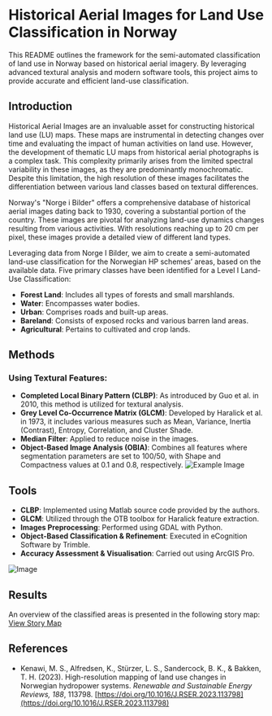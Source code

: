 # Historical Aerial Images for Land Use Classification in Norway

This README outlines the framework for the semi-automated classification of land use in Norway based on historical aerial imagery. By leveraging advanced textural analysis and modern software tools, this project aims to provide accurate and efficient land-use classification.

## Introduction

Historical Aerial Images are an invaluable asset for constructing historical land use (LU) maps. These maps are instrumental in detecting changes over time and evaluating the impact of human activities on land use. However, the development of thematic LU maps from historical aerial photographs is a complex task. This complexity primarily arises from the limited spectral variability in these images, as they are predominantly monochromatic. Despite this limitation, the high resolution of these images facilitates the differentiation between various land classes based on textural differences.

Norway's "Norge i Bilder" offers a comprehensive database of historical aerial images dating back to 1930, covering a substantial portion of the country. These images are pivotal for analyzing land-use dynamics changes resulting from various activities. With resolutions reaching up to 20 cm per pixel, these images provide a detailed view of different land types.

Leveraging data from Norge I Bilder, we aim to create a semi-automated land-use classification for the Norwegian HP schemes’ areas, based on the available data. Five primary classes have been identified for a Level I Land-Use Classification:

- **Forest Land**: Includes all types of forests and small marshlands.
- **Water**: Encompasses water bodies.
- **Urban**: Comprises roads and built-up areas.
- **Bareland**: Consists of exposed rocks and various barren land areas.
- **Agricultural**: Pertains to cultivated and crop lands.

## Methods

### Using Textural Features:

- **Completed Local Binary Pattern (CLBP)**: As introduced by Guo et al. in 2010, this method is utilized for textural analysis.
- **Grey Level Co-Occurrence Matrix (GLCM)**: Developed by Haralick et al. in 1973, it includes various measures such as Mean, Variance, Inertia (Contrast), Entropy, Correlation, and Cluster Shade.
- **Median Filter**: Applied to reduce noise in the images.
- **Object-Based Image Analysis (OBIA)**: Combines all features where segmentation parameters are set to 100/50, with Shape and Compactness values at 0.1 and 0.8, respectively.
![Example Image](Figure3.png)

## Tools

- **CLBP**: Implemented using Matlab source code provided by the authors.
- **GLCM**: Utilized through the OTB toolbox for Haralick feature extraction.
- **Images Preprocessing**: Performed using GDAL with Python.
- **Object-Based Classification & Refinement**: Executed in eCognition Software by Trimble.
- **Accuracy Assessment & Visualisation**: Carried out using ArcGIS Pro.

![Image](ezgif.com-gif-maker(1).gif)

## Results

An overview of the classified areas is presented in the following story map: [View Story Map](https://storymaps.arcgis.com/stories/9b54d4a4e52d4474ac8b71ecce7deecf)

## References

- Kenawi, M. S., Alfredsen, K., Stürzer, L. S., Sandercock, B. K., & Bakken, T. H. (2023). High-resolution mapping of land use changes in Norwegian hydropower systems. *Renewable and Sustainable Energy Reviews, 188*, 113798. [https://doi.org/10.1016/J.RSER.2023.113798](https://doi.org/10.1016/J.RSER.2023.113798)

